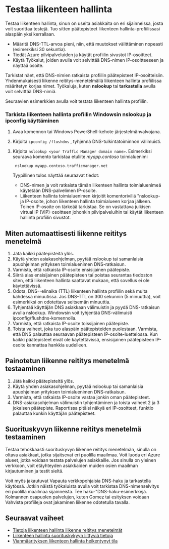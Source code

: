 <properties
    pageTitle="Testauksessa liikenteen hallinta-asetukset | Microsoft Azure"
    description="Tämän artikkelin avulla voit testata liikenteen hallinta-asetukset"
    services="traffic-manager"
    documentationCenter=""
    authors="sdwheeler"
    manager="carmonm"
    editor=""
/>
<tags
    ms.service="traffic-manager"
    ms.devlang="na"
    ms.topic="article"
    ms.tgt_pltfrm="na"
    ms.workload="infrastructure-services"
    ms.date="10/11/2016"
    ms.author="sewhee"
/>

# <a name="test-your-traffic-manager-settings"></a>Testaa liikenteen hallinta

Testaa liikenteen hallinta, sinun on useita asiakkaita on eri sijainneissa, josta voit suorittaa testejä. Tuo sitten päätepisteet liikenteen hallinta-profiilissasi alaspäin yksi kerrallaan.

* Määritä DNS-TTL-arvoa pieni, niin, että muutokset välittäminen nopeasti (esimerkiksi 30 sekuntia).
* Tiedät Azure pilvipalveluiden ja käytät profiilin sivustot IP-osoitteet.
* Käytä Työkalut, joiden avulla voit selvittää DNS-nimen IP-osoitteeseen ja näyttää osoite.

Tarkistat näet, että DNS-nimien ratkaista profiilin päätepisteet IP-osoitteisiin. Yhdenmukaisesti liikenne reititys-menetelmällä liikenteen hallinta profiilissa määritetyn korjaa nimet. Työkaluja, kuten **nslookup** tai **tarkastella** avulla voit selvittää DNS-nimiä.

Seuraavien esimerkkien avulla voit testata liikenteen hallinta profiilin.

### <a name="check-traffic-manager-profile-using-nslookup-and-ipconfig-in-windows"></a>Tarkista liikenteen hallinta profiilin Windowsin nslookup ja ipconfig käyttäminen

1. Avaa komennon tai Windows PowerShell-kehote järjestelmänvalvojana.
2. Kirjoita `ipconfig /flushdns` , tyhjennä DNS-tulkintatoiminnon välimuisti.
3. Kirjoita `nslookup <your Traffic Manager domain name>`. Esimerkiksi seuraava komento tarkistaa etuliite *myapp.contoso* toimialuenimi

        nslookup myapp.contoso.trafficmanager.net

    Tyypillinen tulos näyttää seuraavat tiedot:

    * DNS-nimen ja voit ratkaista tämän liikenteen hallinta toimialuenimeä käytetään DNS-palvelimen IP-osoite.
    * Liikenteen hallinta toimialuenimen kirjoitit komentorivillä "nslookup- ja IP-osoite, johon liikenteen hallinta toimialueen korjaa jälkeen. Toinen IP-osoite on tärkeää tarkistaa. Se on vastattava julkisen virtual IP (VIP)-osoitteen johonkin pilvipalveluihin tai käytät liikenteen hallinta profiilin sivustot.

## <a name="how-to-test-the-failover-traffic-routing-method"></a>Miten automaattisesti liikenne reititys menetelmä

1. Jätä kaikki päätepisteitä ylös.
2. Käytä yhden asiakasohjelman, pyytää nslookup tai samanlaisia apuohjelman yrityksen toimialuenimen DNS-ratkaisun.
3. Varmista, että ratkaista IP-osoite ensisijainen päätepiste.
4. Siirrä alas ensisijainen päätepisteen tai poistaa seurantaa tiedoston siten, että liikenteen hallinta saattavat mukaan, että sovellus ei ole käytettävissä.
5. Odota, DNS--elinaika (TTL) liikenteen hallinta profiilin sekä muita kahdessa minuutissa. Jos DNS-TTL on 300 sekunnin (5 minuuttia), voit esimerkiksi on odotettava seitsemän minuuttia.
6. Tyhjentää käyttäjän DNS asiakkaan välimuistin ja pyydä DNS-ratkaisun avulla nslookup. Windowsin voit tyhjentää DNS-välimuisti ipconfig/flushdns-komennolla.
7. Varmista, että ratkaista IP-osoite toissijainen päätepiste.
8. Toista vaiheet, joka tuo alaspäin päätepisteiden puolestaan. Varmista, että DNS palauttaa seuraavan päätepisteen IP-osoite-luettelossa. Kun kaikki päätepisteet eivät ole käytettävissä, ensisijainen päätepisteen IP-osoite kannattaa hankkia uudelleen.

## <a name="how-to-test-the-weighted-traffic-routing-method"></a>Painotetun liikenne reititys menetelmä testaaminen

1. Jätä kaikki päätepisteitä ylös.
2. Käytä yhden asiakasohjelman, pyytää nslookup tai samanlaisia apuohjelman yrityksen toimialuenimen DNS-ratkaisun.
3. Varmista, että ratkaista IP-osoite vastaa jonkin oman päätepisteet.
4. DNS-asiakasohjelman välimuistin tyhjentäminen ja toista vaiheet 2 ja 3 jokaisen päätepiste. Raportissa pitäisi näkyä eri IP-osoitteet, funktio palauttaa kunkin käyttäjän päätepisteet.

## <a name="how-to-test-the-performance-traffic-routing-method"></a>Suorituskyvyn liikenne reititys menetelmä testaaminen

Testaa tehokkaasti suorituskyvyn liikenne reititys menetelmän, sinulla on oltava asiakkaat, jotka sijaitsevat eri puolilla maailmaa. Voit luoda eri Azure alueet, jotka voidaan testata palvelujen asiakkaille. Jos sinulla on yleinen verkkoon, voit etäyhteyden asiakkaiden muiden osien maailman kirjautuminen ja testit sieltä.

Voit myös jakautuvat Vapauta verkkopohjaisia DNS-haku ja tarkastella käytössä. Jotkin näistä työkaluista avulla voit tarkistaa DNS-nimenselvitys eri puolilla maailmaa sijainneista. Tee haku-"DNS-haku-esimerkkejä. Kolmannen osapuolen palvelujen, kuten Gomez tai esityksen voidaan Vahvista profiileja ovat jakaminen liikenne odotetulla tavalla.

## <a name="next-steps"></a>Seuraavat vaiheet

* [Tietoja liikenteen hallinta liikenne reititys menetelmät](traffic-manager-routing-methods.md)
* [Liikenteen hallinta suorituskykyyn liittyviä tietoja](traffic-manager-performance-considerations.md)
* [Vianmäärityksen liikenteen hallinta heikentynyt tila](traffic-manager-troubleshooting-degraded.md)




